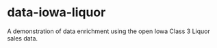 # data-iowa-liquor
A demonstration of data enrichment using the open Iowa Class 3 Liquor sales data.
